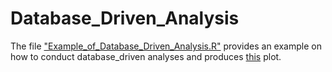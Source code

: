 # Database_Driven_Analysis

The file ["Example_of_Database_Driven_Analysis.R"](https://github.com/rasiimwe/Code_Examples/blob/main/Example_of_Database_Driven_Analysis.R) provides an example on how to conduct database_driven analyses and produces [this](https://github.com/rasiimwe/Code_Examples/blob/main/oncoplot_funccall.pdf) plot.

